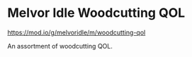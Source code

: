 # Melvor Idle Woodcutting QOL
 
https://mod.io/g/melvoridle/m/woodcutting-qol
 
An assortment of woodcutting QOL.
